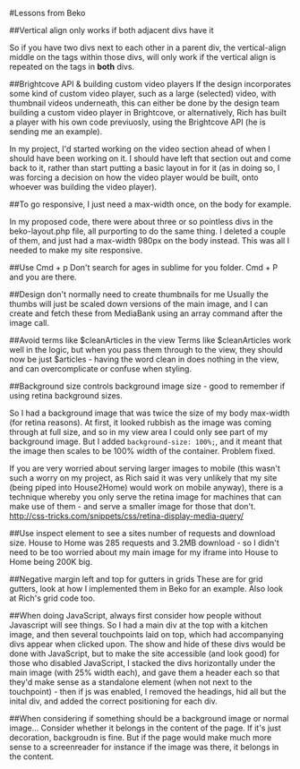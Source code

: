 #Lessons from Beko

##Vertical align only works if both adjacent divs have it

So if you have two divs next to each other in a parent div, the vertical-align middle on the tags within those divs, will only work if the vertical align is repeated on the tags in **both** divs.

##Brightcove API & building custom video players
If the design incorporates some kind of custom video player, such as a large (selected) video, with thumbnail videos underneath, this can either be done by the design team building a custom video player in Brightcove, or alternatively, Rich has built a player with his own code previuosly, using the Brightcove API (he is sending me an example). 

In my project, I'd started working on the video section ahead of when I should have been working on it.  I should have left that section out and come back to it, rather than start putting a basic layout in for it (as in doing so, I was forcing a decision on how the video player would be built, onto whoever was building the video player).

##To go responsive, I just need a max-width once, on the body for example. 

In my proposed code, there were about three or so pointless divs in the beko-layout.php file, all purporting to do the same thing. I deleted a couple of them, and just had a max-width 980px on the body instead. This was all I needed to make my site responsive. 

##Use Cmd + p 
Don't search for ages in sublime for you folder. Cmd + P and you are there. 

##Design don't normally need to create thumbnails for me
Usually the thumbs will just be scaled down versions of the main image, and I can create and fetch these from MediaBank using an array command after the image call. 

##Avoid terms like $cleanArticles in the view
Terms like $cleanArticles work well in the logic, but when you pass them through to the view, they should now be just $articles - having the word clean in does nothing in the view, and can overcomplicate or confuse when styling. 

##Background size controls background image size - good to remember if using retina background sizes. 

So I had a background image that was twice the size of my body max-width (for retina reasons). At first, it looked rubbish as the image was coming through at full size, and so in my view area I could only see part of my background image. But I added `background-size: 100%;`, and it meant that the image then scales to be 100% width of the container. Problem fixed. 

If you are very worried about serving larger images to mobile (this wasn't such a worry on my project, as Rich said it was very unlikely that my site (being piped into House2Home) would work on mobile anyway), there is a technique whereby you only serve the retina image for machines that can make use of them - and serve a smaller image for those that don't. <http://css-tricks.com/snippets/css/retina-display-media-query/>

##Use inspect element to see a sites number of requests and download size. 
House to Home was 285 requests and 3.2MB download - so I didn't need to be too worried about my main image for my iframe into House to Home being 200K big. 

##Negative margin left and top for gutters in grids
These are for grid gutters, look at how I implemented them in Beko for an example. Also look at Rich's grid code too. 

##When doing JavaScript, always first consider how people without Javascript will see things. 
So I had a main div at the top with a kitchen image, and then several touchpoints laid on top, which had accompanying divs appear when clicked upon. The show and hide of these divs would be done with JavaScript, but to make the site accessible (and look good) for those who disabled JavaScript, I stacked the divs horizontally under the main image (with 25% width each), and gave them a header each so that they'd make sense as a standalone element (when not next to the touchpoint) - then if js was enabled, I removed the headings, hid all but the inital div, and added the correct positioning for each div. 

##When considering if something should be a background image or normal image…
Consider whether it belongs in the content of the page. If it's just decoration, backgroudn is fine. But if the page would make much more sense to a screenreader for instance if the image was there, it belongs in the content.  